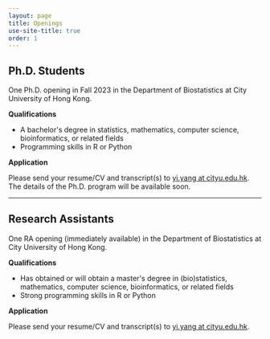 ```yaml
---
layout: page
title: Openings
use-site-title: true
order: 1
---
```


## Ph.D. Students

One Ph.D. opening in Fall 2023 in the Department of Biostatistics at City University of Hong Kong. 

**Qualifications**
- A bachelor's degree in statistics, mathematics, computer science, bioinformatics, or related fields
- Programming skills in R or Python

**Application**

Please send your resume/CV and transcript(s) to [yi.yang at cityu.edu.hk](mailto:yi.yang@cityu.edu.hk). The details of the Ph.D. program will be available soon.

***

## Research Assistants

One RA opening (immediately available) in the Department of Biostatistics at City University of Hong Kong. 

**Qualifications**
- Has obtained or will obtain a master's degree in (bio)statistics, mathematics, computer science, bioinformatics, or related fields
- Strong programming skills in R or Python

**Application**

Please send your resume/CV and transcript(s) to [yi.yang at cityu.edu.hk](mailto:yi.yang@cityu.edu.hk).
